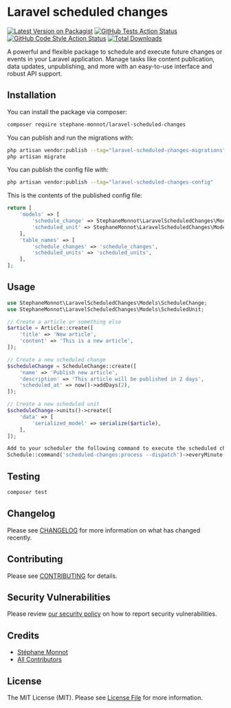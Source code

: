 # Laravel scheduled changes

[![Latest Version on Packagist](https://img.shields.io/packagist/v/stephane-monnot/laravel-scheduled-changes.svg?style=flat-square)](https://packagist.org/packages/stephane-monnot/laravel-scheduled-changes)
[![GitHub Tests Action Status](https://img.shields.io/github/actions/workflow/status/stephane-monnot/laravel-scheduled-changes/run-tests.yml?branch=main&label=tests&style=flat-square)](https://github.com/stephane-monnot/laravel-scheduled-changes/actions?query=workflow%3Arun-tests+branch%3Amain)
[![GitHub Code Style Action Status](https://img.shields.io/github/actions/workflow/status/stephane-monnot/laravel-scheduled-changes/fix-php-code-style-issues.yml?branch=main&label=code%20style&style=flat-square)](https://github.com/stephane-monnot/laravel-scheduled-changes/actions?query=workflow%3A"Fix+PHP+code+style+issues"+branch%3Amain)
[![Total Downloads](https://img.shields.io/packagist/dt/stephane-monnot/laravel-scheduled-changes.svg?style=flat-square)](https://packagist.org/packages/stephane-monnot/laravel-scheduled-changes)

A powerful and flexible package to schedule and execute future changes or events in your Laravel application. Manage tasks like content publication, data updates, unpublishing, and more with an easy-to-use interface and robust API support.

## Installation

You can install the package via composer:

```bash
composer require stephane-monnot/laravel-scheduled-changes
```

You can publish and run the migrations with:

```bash
php artisan vendor:publish --tag="laravel-scheduled-changes-migrations"
php artisan migrate
```

You can publish the config file with:

```bash
php artisan vendor:publish --tag="laravel-scheduled-changes-config"
```

This is the contents of the published config file:

```php
return [
    'models' => [
        'schedule_change' => StephaneMonnot\LaravelScheduledChanges\Models\ScheduleChange::class,
        'scheduled_unit' => StephaneMonnot\LaravelScheduledChanges\Models\ScheduledUnit::class,
    ],
    'table_names' => [
        'schedule_changes' => 'schedule_changes',
        'scheduled_units' => 'scheduled_units',
    ],
];
```

## Usage

```php
use StephaneMonnot\LaravelScheduledChanges\Models\ScheduleChange;
use StephaneMonnot\LaravelScheduledChanges\Models\ScheduledUnit;

// Create a article or something else
$article = Article::create([
    'title' => 'New article',
    'content' => 'This is a new article',
]);

// Create a new scheduled change
$scheduleChange = ScheduleChange::create([
    'name' => 'Publish new article',
    'description' => 'This article will be published in 2 days',
    'scheduled_at' => now()->addDays(2),
]);

// Create a new scheduled unit
$scheduleChange->units()->create([
    'data' => [
        'serialized_model' => serialize($article),
    ],
]);

Add to your scheduler the following command to execute the scheduled changes:
Schedule::command('scheduled-changes:process --dispatch')->everyMinute();
```

## Testing

```bash
composer test
```

## Changelog

Please see [CHANGELOG](CHANGELOG.md) for more information on what has changed recently.

## Contributing

Please see [CONTRIBUTING](CONTRIBUTING.md) for details.

## Security Vulnerabilities

Please review [our security policy](../../security/policy) on how to report security vulnerabilities.

## Credits

- [Stéphane Monnot](https://github.com/stephane-monnot)
- [All Contributors](../../contributors)

## License

The MIT License (MIT). Please see [License File](LICENSE.md) for more information.
